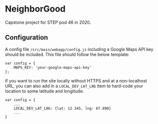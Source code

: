 # NeighborGood

Capstone project for STEP pod 46 in 2020.

## Configuration

A config file `/src/main/webapp/config.js` including a Google Maps API key should be included. This file should follow the below template:

```
var config = {
    MAPS_KEY: 'your-google-maps-api-key'
};
```

If you want to run the site locally without HTTPS and at a non-localhost URL,
you can also add in a `LOCAL_DEV_LAT_LNG` item to hard-code your location to
some latitude and longitude:

```
var config = {
    ...
    LOCAL_DEV_LAT_LNG: {lat: 12.345, lng: 67.890}
    ...
}
```
